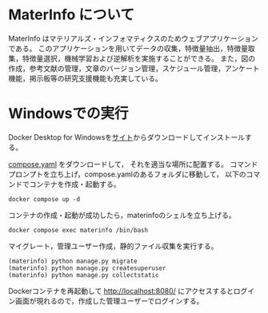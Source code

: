 # MaterInfo について
MaterInfo はマテリアルズ・インフォマティクスのためウェブアプリケーションである。
このアプリケーションを用いてデータの収集，特徴量抽出，特徴量取集，特徴量選択，機械学習および逆解析を実施することができる。
また，図の作成，参考文献の管理，文章のバージョン管理，スケジュール管理，アンケート機能，掲示板等の研究支援機能も充実している。

# Windowsでの実行

Docker Desktop for Windowsを[サイト](https://matsuand.github.io/docs.docker.jp.onthefly/desktop/windows/install/)からダウンロードしてインストールする。

[compose.yaml](https://github.com/ksugio/MaterInfo/blob/main/compose.yaml)
をダウンロードして， それを適当な場所に配置する。
コマンドプロンプトを立ち上げ，compose.yamlのあるフォルダに移動して，
以下のコマンドでコンテナを作成・起動する。
```
docker compose up -d
```
コンテナの作成・起動が成功したら，materinfoのシェルを立ち上げる。
```
docker compose exec materinfo /bin/bash
```
マイグレート，管理ユーザー作成，静的ファイル収集を実行する。
```
(materinfo) python manage.py migrate
(materinfo) python manage.py createsuperuser
(materinfo) python manage.py collectstatic
```
Dockerコンテナを再起動して
[http://localhost:8080/](http://localhost:8080/) にアクセスするとログイン画面が現れるので，作成した管理ユーザーでログインする。

